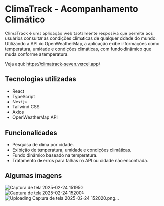 # ClimaTrack - Acompanhamento Climático

ClimaTrack é uma aplicação web taotalmente resposiva que permite aos usuários consultar as condições climáticas de qualquer cidade do mundo. Utilizando a API do OpenWeatherMap, a aplicação exibe informações como temperatura, umidade e condições climáticas, com fundo dinâmico que muda conforme a temperatura.

Veja aqui: https://climatrack-seven.vercel.app/

## Tecnologias utilizadas

- React
- TypeScript
- Next.js
- Tailwind CSS
- Axios
- OpenWeatherMap API

## Funcionalidades

- Pesquisa de clima por cidade.
- Exibição de temperatura, umidade e condições climáticas.
- Fundo dinâmico baseado na temperatura.
- Tratamento de erros para falhas na API ou cidade não encontrada.

## Algumas imagens

![Captura de tela 2025-02-24 151950](https://github.com/user-attachments/assets/7202f957-e360-4380-a840-4125bdddbb1c)
![Captura de tela 2025-02-24 152004](https://github.com/user-attachments/assets/905d9c1a-388b-4110-8c6d-f2b0314586cc)
![Uploading Captura de tela 2025-02-24 152020.png…]()
